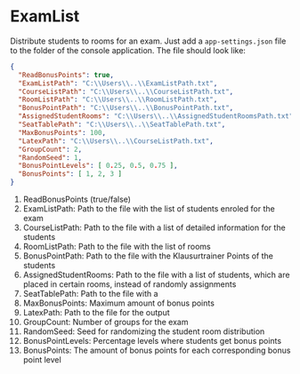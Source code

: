 # ExamList
Distribute students to rooms for an exam.
Just add a `app-settings.json` file to the folder of the console application.
The file should look like:
```json
{
  "ReadBonusPoints": true,
  "ExamListPath": "C:\\Users\\..\\ExamListPath.txt",
  "CourseListPath": "C:\\Users\\..\\CourseListPath.txt",
  "RoomListPath": "C:\\Users\\..\\RoomListPath.txt",
  "BonusPointPath": "C:\\Users\\..\\BonusPointPath.txt",
  "AssignedStudentRooms": "C:\\Users\\..\\AssignedStudentRoomsPath.txt",
  "SeatTablePath": "C:\\Users\\..\\SeatTablePath.txt",
  "MaxBonusPoints": 100,
  "LatexPath": "C:\\Users\\..\\CourseListPath.txt",
  "GroupCount": 2,
  "RandomSeed": 1,
  "BonusPointLevels": [ 0.25, 0.5, 0.75 ],
  "BonusPoints": [ 1, 2, 3 ]
}
```

1. ReadBonusPoints (true/false)
2. ExamListPath: Path to the file with the list of students enroled for the exam
3. CourseListPath: Path to the file with a list of detailed information for the students
4. RoomListPath: Path to the file with the list of rooms
5. BonusPointPath: Path to the file with the Klausurtrainer Points of the students
6. AssignedStudentRooms: Path to the file with a list of students, which are placed in certain rooms, instead of randomly assignments
7. SeatTablePath: Path to the file with a 
8. MaxBonusPoints: Maximum amount of bonus points
9. LatexPath: Path to the file for the output
10. GroupCount: Number of groups for the exam
11. RandomSeed: Seed for randomizing the student room distribution
12. BonusPointLevels: Percentage levels where students get bonus points
13. BonusPoints: The amount of bonus points for each corresponding bonus point level
